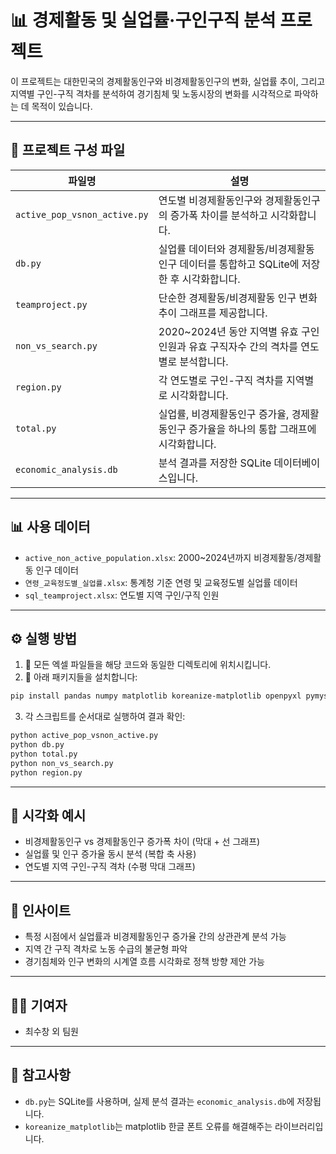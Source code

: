 
# 📊 경제활동 및 실업률·구인구직 분석 프로젝트

이 프로젝트는 대한민국의 경제활동인구와 비경제활동인구의 변화, 실업률 추이, 그리고 지역별 구인-구직 격차를 분석하여 경기침체 및 노동시장의 변화를 시각적으로 파악하는 데 목적이 있습니다.

---

## 📁 프로젝트 구성 파일

| 파일명 | 설명 |
|--------|------|
| `active_pop_vsnon_active.py` | 연도별 비경제활동인구와 경제활동인구의 증가폭 차이를 분석하고 시각화합니다. |
| `db.py` | 실업률 데이터와 경제활동/비경제활동 인구 데이터를 통합하고 SQLite에 저장한 후 시각화합니다. |
| `teamproject.py` | 단순한 경제활동/비경제활동 인구 변화 추이 그래프를 제공합니다. |
| `non_vs_search.py` | 2020~2024년 동안 지역별 유효 구인인원과 유효 구직자수 간의 격차를 연도별로 분석합니다. |
| `region.py` | 각 연도별로 구인-구직 격차를 지역별로 시각화합니다. |
| `total.py` | 실업률, 비경제활동인구 증가율, 경제활동인구 증가율을 하나의 통합 그래프에 시각화합니다. |
| `economic_analysis.db` | 분석 결과를 저장한 SQLite 데이터베이스입니다. |

---

## 📊 사용 데이터

- `active_non_active_population.xlsx`: 2000~2024년까지 비경제활동/경제활동 인구 데이터
- `연령_교육정도별_실업률.xlsx`: 통계청 기준 연령 및 교육정도별 실업률 데이터
- `sql_teamproject.xlsx`: 연도별 지역 구인/구직 인원

---

## ⚙️ 실행 방법

1. 📁 모든 엑셀 파일들을 해당 코드와 동일한 디렉토리에 위치시킵니다.
2. 🐍 아래 패키지들을 설치합니다:

```bash
pip install pandas numpy matplotlib koreanize-matplotlib openpyxl pymysql
```

3. 각 스크립트를 순서대로 실행하여 결과 확인:
```bash
python active_pop_vsnon_active.py
python db.py
python total.py
python non_vs_search.py
python region.py
```

---

## 🎨 시각화 예시

- 비경제활동인구 vs 경제활동인구 증가폭 차이 (막대 + 선 그래프)
- 실업률 및 인구 증가율 동시 분석 (복합 축 사용)
- 연도별 지역 구인-구직 격차 (수평 막대 그래프)

---

## 🧠 인사이트

- 특정 시점에서 실업률과 비경제활동인구 증가율 간의 상관관계 분석 가능
- 지역 간 구직 격차로 노동 수급의 불균형 파악
- 경기침체와 인구 변화의 시계열 흐름 시각화로 정책 방향 제안 가능

---

## 👨‍💻 기여자

- 최수창 외 팀원

---

## 📌 참고사항

- `db.py`는 SQLite를 사용하며, 실제 분석 결과는 `economic_analysis.db`에 저장됩니다.
- `koreanize_matplotlib`는 matplotlib 한글 폰트 오류를 해결해주는 라이브러리입니다.

